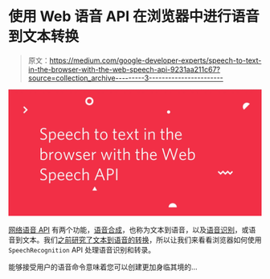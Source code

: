 # 使用 Web 语音 API 在浏览器中进行语音到文本转换

> 原文：<https://medium.com/google-developer-experts/speech-to-text-in-the-browser-with-the-web-speech-api-9231aa211c67?source=collection_archive---------3----------------------->

![](img/0ea4d0f1bb841695d783d8d96b7117fa.png)

[网络语音 API](https://developer.mozilla.org/en-US/docs/Web/API/Web_Speech_API) 有两个功能，[语音合成](https://developer.mozilla.org/en-US/docs/Web/API/SpeechSynthesis)，也称为文本到语音，以及[语音识别](https://developer.mozilla.org/en-US/docs/Web/API/SpeechRecognition)，或语音到文本。我们[之前研究了文本到语音的转换](https://www.twilio.com/blog/speech-to-text-browser-web-speech-api)，所以让我们来看看浏览器如何使用`SpeechRecognition` API 处理语音识别和转录。

能够接受用户的语音命令意味着您可以创建更加身临其境的…